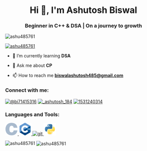 <h1 align="center">Hi 👋, I'm Ashutosh Biswal</h1>
<h3 align="center">Beginner in C++ & DSA | On a journey to growth</h3>

<p align="left"> <img src="https://komarev.com/ghpvc/?username=ashu485761&label=Profile%20views&color=0e75b6&style=flat" alt="ashu485761" /> </p>

<p align="left"> <a href="https://github.com/ryo-ma/github-profile-trophy"><img src="https://github-profile-trophy.vercel.app/?username=ashu485761" alt="ashu485761" /></a> </p>

- 🌱 I’m currently learning **DSA**

- 💬 Ask me about **CP**

- 📫 How to reach me **biswalashutosh485@gmail.com**

<h3 align="left">Connect with me:</h3>
<p align="left">
<a href="https://twitter.com/@bi71415316" target="blank"><img align="center" src="https://raw.githubusercontent.com/rahuldkjain/github-profile-readme-generator/master/src/images/icons/Social/twitter.svg" alt="@bi71415316" height="30" width="40" /></a>
<a href="https://instagram.com/_ashutosh_184" target="blank"><img align="center" src="https://raw.githubusercontent.com/rahuldkjain/github-profile-readme-generator/master/src/images/icons/Social/instagram.svg" alt="_ashutosh_184" height="30" width="40" /></a>
<a href="https://discord.gg/1531240314" target="blank"><img align="center" src="https://raw.githubusercontent.com/rahuldkjain/github-profile-readme-generator/master/src/images/icons/Social/discord.svg" alt="1531240314" height="30" width="40" /></a>
</p>

<h3 align="left">Languages and Tools:</h3>
<p align="left"> <a href="https://www.cprogramming.com/" target="_blank" rel="noreferrer"> <img src="https://raw.githubusercontent.com/devicons/devicon/master/icons/c/c-original.svg" alt="c" width="40" height="40"/> </a> <a href="https://www.w3schools.com/cpp/" target="_blank" rel="noreferrer"> <img src="https://raw.githubusercontent.com/devicons/devicon/master/icons/cplusplus/cplusplus-original.svg" alt="cplusplus" width="40" height="40"/> </a> <a href="https://git-scm.com/" target="_blank" rel="noreferrer"> <img src="https://www.vectorlogo.zone/logos/git-scm/git-scm-icon.svg" alt="git" width="40" height="40"/> </a> <a href="https://www.python.org" target="_blank" rel="noreferrer"> <img src="https://raw.githubusercontent.com/devicons/devicon/master/icons/python/python-original.svg" alt="python" width="40" height="40"/> </a> </p>

<p><img align="left" src="https://github-readme-stats.vercel.app/api/top-langs?username=ashu485761&show_icons=true&locale=en&layout=compact" alt="ashu485761" /></p>

<p>&nbsp;<img align="center" src="https://github-readme-stats.vercel.app/api?username=ashu485761&show_icons=true&locale=en" alt="ashu485761" /></p>
